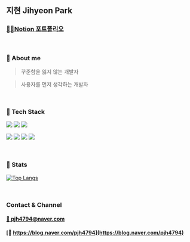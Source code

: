 ## 지현 Jihyeon Park

### [👩‍💻Notion 포트폴리오](https://www.notion.so/Jihyeon-Park-7bd1fdaf593248ff85afeca8b250eddb)

<br/>

### 🌱 About me


> 꾸준함을 잃지 않는 개발자

> 사용자를 먼저 생각하는 개발자

<br/>

### 🔨 Tech Stack

<img src="https://img.shields.io/badge/java-007396?style=for-the-badge&logo=java&logoColor=white"> <img src="https://img.shields.io/badge/mysql-4479A1?style=for-the-badge&logo=mysql&logoColor=white">
<img src="https://img.shields.io/badge/springboot-6DB33F?style=for-the-badge&logo=springboot&logoColor=white">

<img src="https://img.shields.io/badge/javascript-F7DF1E?style=for-the-badge&logo=javascript&logoColor=black"> <img src="https://img.shields.io/badge/jquery-0769AD?style=for-the-badge&logo=jquery&logoColor=white"> <img src="https://img.shields.io/badge/css-1572B6?style=for-the-badge&logo=css3&logoColor=white">
<img src="https://img.shields.io/badge/html5-E34F26?style=for-the-badge&logo=html5&logoColor=white">

<br/>

### 🎯 Stats
[![Top Langs](https://github-readme-stats.vercel.app/api/top-langs/?username=log2348&layout=compact)](https://github.com/log2348/github-readme-stats)

<br/>

### Contact & Channel
#### [💌 pjh4794@naver.com](pjh4794@naver.com)
#### [📝 https://blog.naver.com/pjh4794](https://blog.naver.com/pjh4794)

<br/>

<!--
**log2348/log2348** is a ✨ _special_ ✨ repository because its `README.md` (this file) appears on your GitHub profile.

Here are some ideas to get you started:

- 🔭 I’m currently working on ...
- 🌱 I’m currently learning ...
- 👯 I’m looking to collaborate on ...
- 🤔 I’m looking for help with ...
- 💬 Ask me about ...
- 📫 How to reach me: ...
- 😄 Pronouns: ...
- ⚡ Fun fact: ...
-->

